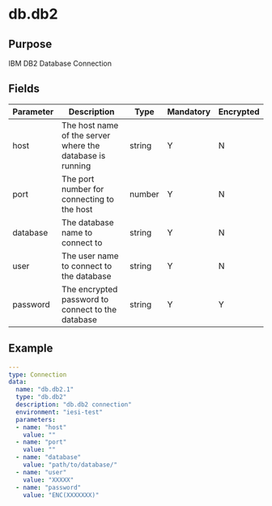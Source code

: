 # db.db2
## Purpose
IBM DB2 Database Connection

## Fields
|Parameter|Description|Type|Mandatory|Encrypted|
|---------|-----------|----|---------|---------|
|host|The host name of the server where the database is running|string|Y|N|
|port|The port number for connecting to the host|number|Y|N|
|database|The database name to connect to|string|Y|N|        
|user|The user name to connect to the database|string|Y|N|
|password|The encrypted password to connect to the database|string|Y|Y|
       

## Example
```yaml
---
type: Connection
data:
  name: "db.db2.1"
  type: "db.db2"
  description: "db.db2 connection"
  environment: "iesi-test"
  parameters:
  - name: "host"
    value: ""
  - name: "port"
    value: ""
  - name: "database"
    value: "path/to/database/"
  - name: "user"
    value: "XXXXX"
  - name: "password"
    value: "ENC(XXXXXXX)"
```
